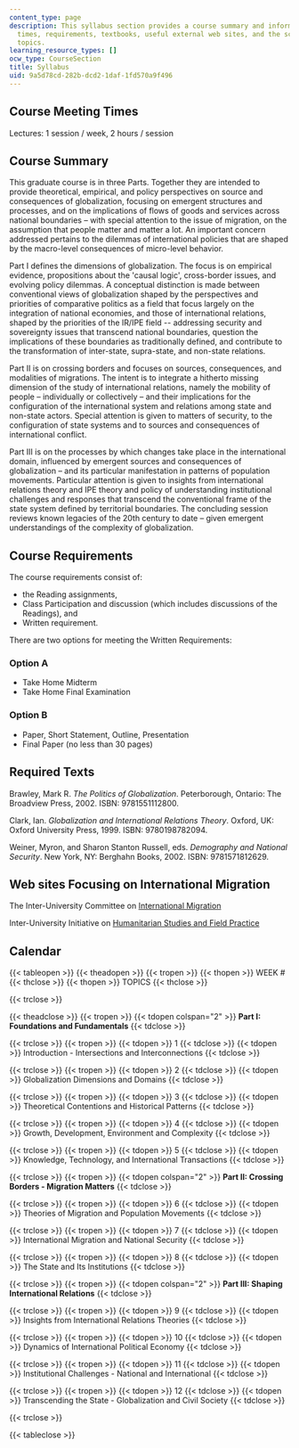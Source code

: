 ```yaml
---
content_type: page
description: This syllabus section provides a course summary and information on meeting
  times, requirements, textbooks, useful external web sites, and the schedule of course
  topics.
learning_resource_types: []
ocw_type: CourseSection
title: Syllabus
uid: 9a5d78cd-282b-dcd2-1daf-1fd570a9f496
---
```


Course Meeting Times
--------------------

Lectures: 1 session / week, 2 hours / session

Course Summary
--------------

This graduate course is in three Parts. Together they are intended to provide theoretical, empirical, and policy perspectives on source and consequences of globalization, focusing on emergent structures and processes, and on the implications of flows of goods and services across national boundaries – with special attention to the issue of migration, on the assumption that people matter and matter a lot. An important concern addressed pertains to the dilemmas of international policies that are shaped by the macro-level consequences of micro-level behavior.

Part I defines the dimensions of globalization. The focus is on empirical evidence, propositions about the 'causal logic', cross-border issues, and evolving policy dilemmas. A conceptual distinction is made between conventional views of globalization shaped by the perspectives and priorities of comparative politics as a field that focus largely on the integration of national economies, and those of international relations, shaped by the priorities of the IR/IPE field -- addressing security and sovereignty issues that transcend national boundaries, question the implications of these boundaries as traditionally defined, and contribute to the transformation of inter-state, supra-state, and non-state relations.

Part II is on crossing borders and focuses on sources, consequences, and modalities of migrations. The intent is to integrate a hitherto missing dimension of the study of international relations, namely the mobility of people – individually or collectively – and their implications for the configuration of the international system and relations among state and non-state actors. Special attention is given to matters of security, to the configuration of state systems and to sources and consequences of international conflict.

Part III is on the processes by which changes take place in the international domain, influenced by emergent sources and consequences of globalization – and its particular manifestation in patterns of population movements. Particular attention is given to insights from international relations theory and IPE theory and policy of understanding institutional challenges and responses that transcend the conventional frame of the state system defined by territorial boundaries. The concluding session reviews known legacies of the 20th century to date – given emergent understandings of the complexity of globalization.

Course Requirements
-------------------

The course requirements consist of:

*   the Reading assignments,
*   Class Participation and discussion (which includes discussions of the Readings), and
*   Written requirement.

There are two options for meeting the Written Requirements:

### Option A

*   Take Home Midterm
*   Take Home Final Examination

### Option B

*   Paper, Short Statement, Outline, Presentation
*   Final Paper (no less than 30 pages)

Required Texts
--------------

Brawley, Mark R. _The Politics of Globalization_. Peterborough, Ontario: The Broadview Press, 2002. ISBN: 9781551112800.

Clark, Ian. _Globalization and International Relations Theory_. Oxford, UK: Oxford University Press, 1999. ISBN: 9780198782094.

Weiner, Myron, and Sharon Stanton Russell, eds. _Demography and National Security_. New York, NY: Berghahn Books, 2002. ISBN: 9781571812629.

Web sites Focusing on International Migration
---------------------------------------------

The Inter-University Committee on [International Migration](http://web.mit.edu/cis/www/migration/)

Inter-University Initiative on [Humanitarian Studies and Field Practice](http://www.humanitarianstudies.org/)

Calendar
--------

{{< tableopen >}}
{{< theadopen >}}
{{< tropen >}}
{{< thopen >}}
WEEK #
{{< thclose >}}
{{< thopen >}}
TOPICS
{{< thclose >}}

{{< trclose >}}

{{< theadclose >}}
{{< tropen >}}
{{< tdopen colspan="2" >}}
**Part I: Foundations and Fundamentals**
{{< tdclose >}}

{{< trclose >}}
{{< tropen >}}
{{< tdopen >}}
1
{{< tdclose >}}
{{< tdopen >}}
Introduction - Intersections and Interconnections
{{< tdclose >}}

{{< trclose >}}
{{< tropen >}}
{{< tdopen >}}
2
{{< tdclose >}}
{{< tdopen >}}
Globalization Dimensions and Domains
{{< tdclose >}}

{{< trclose >}}
{{< tropen >}}
{{< tdopen >}}
3
{{< tdclose >}}
{{< tdopen >}}
Theoretical Contentions and Historical Patterns
{{< tdclose >}}

{{< trclose >}}
{{< tropen >}}
{{< tdopen >}}
4
{{< tdclose >}}
{{< tdopen >}}
Growth, Development, Environment and Complexity
{{< tdclose >}}

{{< trclose >}}
{{< tropen >}}
{{< tdopen >}}
5
{{< tdclose >}}
{{< tdopen >}}
Knowledge, Technology, and International Transactions
{{< tdclose >}}

{{< trclose >}}
{{< tropen >}}
{{< tdopen colspan="2" >}}
**Part II: Crossing Borders - Migration Matters**
{{< tdclose >}}

{{< trclose >}}
{{< tropen >}}
{{< tdopen >}}
6
{{< tdclose >}}
{{< tdopen >}}
Theories of Migration and Population Movements
{{< tdclose >}}

{{< trclose >}}
{{< tropen >}}
{{< tdopen >}}
7
{{< tdclose >}}
{{< tdopen >}}
International Migration and National Security
{{< tdclose >}}

{{< trclose >}}
{{< tropen >}}
{{< tdopen >}}
8
{{< tdclose >}}
{{< tdopen >}}
The State and Its Institutions
{{< tdclose >}}

{{< trclose >}}
{{< tropen >}}
{{< tdopen colspan="2" >}}
**Part III: Shaping International Relations**
{{< tdclose >}}

{{< trclose >}}
{{< tropen >}}
{{< tdopen >}}
9
{{< tdclose >}}
{{< tdopen >}}
Insights from International Relations Theories
{{< tdclose >}}

{{< trclose >}}
{{< tropen >}}
{{< tdopen >}}
10
{{< tdclose >}}
{{< tdopen >}}
Dynamics of International Political Economy
{{< tdclose >}}

{{< trclose >}}
{{< tropen >}}
{{< tdopen >}}
11
{{< tdclose >}}
{{< tdopen >}}
Institutional Challenges - National and International
{{< tdclose >}}

{{< trclose >}}
{{< tropen >}}
{{< tdopen >}}
12
{{< tdclose >}}
{{< tdopen >}}
Transcending the State - Globalization and Civil Society
{{< tdclose >}}

{{< trclose >}}

{{< tableclose >}}